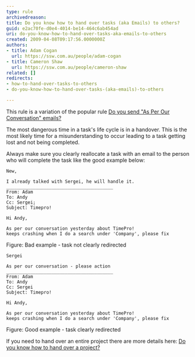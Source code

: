 ```yaml
---
type: rule
archivedreason: 
title: Do you know how to hand over tasks (aka Emails) to others?
guid: e2ac70fe-d0e4-4014-be14-464c6ab454ad
uri: do-you-know-how-to-hand-over-tasks-aka-emails-to-others
created: 2009-04-08T09:17:56.0000000Z
authors:
- title: Adam Cogan
  url: https://ssw.com.au/people/adam-cogan
- title: Cameron Shaw
  url: https://ssw.com.au/people/cameron-shaw
related: []
redirects:
- how-to-hand-over-tasks-to-others
- do-you-know-how-to-hand-over-tasks-(aka-emails)-to-others

---
```


This rule is a variation of the popular rule [Do you send "As Per Our Conversation" emails?](/_layouts/15/FIXUPREDIRECT.ASPX?WebId=3dfc0e07-e23a-4cbb-aac2-e778b71166a2&amp;TermSetId=07da3ddf-0924-4cd2-a6d4-a4809ae20160&amp;TermId=f98fc6fe-0e5d-43fe-b560-0f5603ec7069)

The most dangerous time in a task's life cycle is in a handover. This is the most likely time for a misunderstanding to occur leading to a task getting lost and not being completed.

<!--endintro-->
 Always make sure you clearly reallocate a task with an email to the person who will complete the task like the good example below: 
 

```
New,

I already talked with Sergei, he will handle it.
________________________________________
From: Adam 
To: Andy
Cc: Sergei; 
Subject: Timepro!

Hi Andy,

As per our conversation yesterday about TimePro! 
keeps crashing when I do a search under 'Company', please fix
```

 Figure: Bad example - task not clearly redirected 
 

```
Sergei

As per our conversation - please action
________________________________________
From: Adam
To: Andy
Cc: Sergei
Subject: Timepro!

Hi Andy,

As per our conversation yesterday about TimePro! 
keeps crashing when I do a search under 'Company', please fix
```

 Figure: Good example - task clearly redirected 

If you need to hand over an entire project there are more details here: [Do you know how to hand over a project?](/do-you-know-how-to-handover-a-project)
